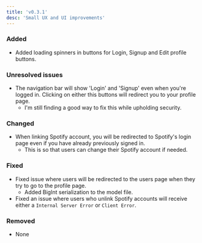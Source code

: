 ```yaml
---
title: 'v0.3.1'
desc: 'Small UX and UI improvements'
---
```


### Added

-   Added loading spinners in buttons for Login, Signup and Edit profile buttons.

### Unresolved issues

-   The navigation bar will show 'Login' and 'Signup' even when you're logged in. Clicking on either this buttons will redirect you to your profile page.
    -   I'm still finding a good way to fix this while upholding security.

### Changed

-   When linking Spotify account, you will be redirected to Spotify's login page even if you have already previously signed in.
    -   This is so that users can change their Spotify account if needed.

### Fixed

-   Fixed issue where users will be redirected to the users page when they try to go to the profile page.
    -   Added BigInt serialization to the model file.
-   Fixed an issue where users who unlink Spotify accounts will receive either a `Internal Server Error` or `Client Error`.

### Removed

-   None
